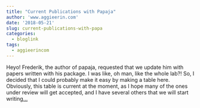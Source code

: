 ```yaml
---
title: "Current Publications with Papaja"
author: 'www.aggieerin.com'
date: '2018-05-21'
slug: current-publications-with-papa
categories:
  - bloglink
tags:
  - aggieerincom
---
```


Heyo! Frederik, the author of papaja, requested that we update him with papers written with his package. I was like, oh man, like the whole lab?! So, I decided that I could probably make it easy by making a table here. Obviously, this table is current at the moment, as I hope many of the ones under review will get accepted, and I have several others that we will start writing[... <i class="fas fa-external-link-alt"></i>](https://doomlab.github.io/post/current-publications-with-papaja/)


